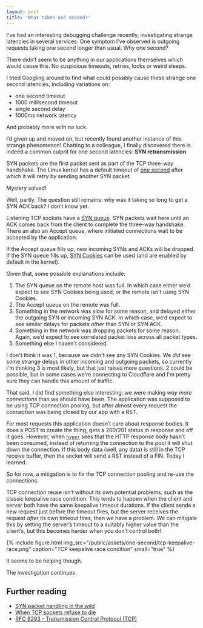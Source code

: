```yaml
---
layout: post
title: 'What takes one second?'
---
```


<!-- markdownlint-disable MD036 MD033 -->

I've had an interesting debugging challenge recently, investigating strange latencies in several services. One symptom I've observed is outgoing requests taking one second longer than usual. Why one second?

There didn’t seem to be anything in our applications themselves which would cause this. No suspicious timeouts, retries, locks or weird sleeps.

I tried Googling around to find what could possibly cause these strange one second latencies, including variations on:

- one second timeout
- 1000 millisecond timeout
- single second delay
- 1000ms network latency

And probably more with no luck.

I’d given up and moved on, but recently found another instance of this strange phenomenon! Chatting to a colleague, I finally discovered there is indeed a common culprit for one second latencies: **SYN retransmission**.

SYN packets are the first packet sent as part of the TCP three-way handshake. The Linux kernel has a default timeout of [one second](https://github.com/torvalds/linux/blob/2fcd07b7ccd5fd10b2120d298363e4e6c53ccf9c/include/net/tcp.h#L144) after which it will retry by sending another SYN packet.

Mystery solved!

Well, partly. The question still remains: why was it taking so long to get a SYN ACK back? I don’t know yet.

Listening TCP sockets have a [SYN queue](https://blog.cloudflare.com/syn-packet-handling-in-the-wild/#synqueue). SYN packets wait here until an ACK comes back from the client to complete the three-way handshake. There an also an Accept queue, where initiated connections wait to be accepted by the application.

If the Accept queue fills up, new incoming SYNs and ACKs will be dropped. If the SYN queue fills up, [SYN Cookies](https://blog.cloudflare.com/syn-packet-handling-in-the-wild/#synflood) can be used (and are enabled by default in the kernel).

Given that, some possible explanations include:

1. The SYN queue on the remote host was full. In which case either we’d expect to see SYN Cookies being used, or the remote isn't using SYN Cookies.
2. The Accept queue on the remote was full.
3. Something in the network was slow for some reason, and delayed either the outgoing SYN or incoming SYN ACK. In which case, we’d expect to see similar delays for packets _other_ than SYN or SYN ACK.
4. Something in the network was dropping packets for some reason. Again, we’d expect to see correlated packet loss across all packet types.
5. Something else I haven't considered.

I don't think it was 1, because we didn't see any SYN Cookies. We _did_ see some strange delays in other incoming and outgoing packets, so currently I'm thinking 3 is most likely, but that just raises more questions. 2 could be possible, but in some cases we're connecting to Cloudflare and I'm pretty sure they can handle this amount of traffic.

That said, I did find something else interesting: we were making _way more connections_ than we should have been. The application was supposed to be using TCP connection pooling, but after almost every request the connection was being closed by our app with a RST.

For most requests this application doesn’t care about response bodies. It does a POST to create the thing, gets a 200/201 status in response and off it goes. However, when [`hyper`](https://github.com/hyperium/hyper) sees that the HTTP response body hasn’t been consumed, instead of returning the connection to the pool it will shut down the connection. If this body data (well, any data) is still in the TCP receive buffer, then the socket will send a RST instead of a FIN. Today I learned.

So for now, a mitigation is to fix the TCP connection pooling and re-use the connections.

TCP connection reuse isn’t without its own potential problems, such as the classic keepalive race condition. This tends to happen when the client and server both have the same keepalive timeout durations. If the client sends a new request just before the timeout fires, but the server receives the request _after_ its own timeout fires, then we have a problem. We can mitigate this by setting the server’s timeout to a suitably higher value than the client’s, but this becomes harder when you don’t control both!

{% include figure.html
  img_src="/public/assets/one-second/tcp-keepalive-race.png"
  caption="TCP keepalive race condition"
  small="true"
%}

It seems to be helping though.

The investigation continues.

## Further reading

- [SYN packet handling in the wild](https://blog.cloudflare.com/syn-packet-handling-in-the-wild/)
- [When TCP sockets refuse to die](https://blog.cloudflare.com/when-tcp-sockets-refuse-to-die/)
- [RFC 9293 - Transmission Control Protocol (TCP)](https://datatracker.ietf.org/doc/rfc9293/)

